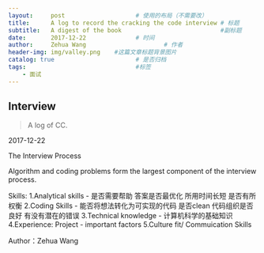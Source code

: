 ```yaml
---
layout:     post                    # 使用的布局（不需要改）
title:      A log to record the cracking the code interview # 标题 
subtitle:   A digest of the book                            #副标题
date:       2017-12-22              # 时间
author:     Zehua Wang                      # 作者
header-img: img/valley.png    #这篇文章标题背景图片
catalog: true                       # 是否归档
tags:                               #标签
    - 面试
---
```


## Interview
>A log of CC.

2017-12-22

The Interview Process

Algorithm and coding problems form the largest component of the interview process.

Skills: 1.Analytical skills - 是否需要帮助 答案是否最优化 所用时间长短 是否有所权衡
        2.Coding Skills - 能否将想法转化为可实现的代码 是否clean 代码组织是否良好 有没有潜在的错误
        3.Technical knowledge - 计算机科学的基础知识
        4.Experience: Project - important factors
        5.Culture fit/ Commuication Skills 



Author：Zehua Wang
